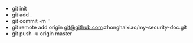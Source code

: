 
- git init 
- git add .
- git commit -m ''
- git remote add origin git@github.com:zhonghaixiao/my-security-doc.git
- git push -u origin master













